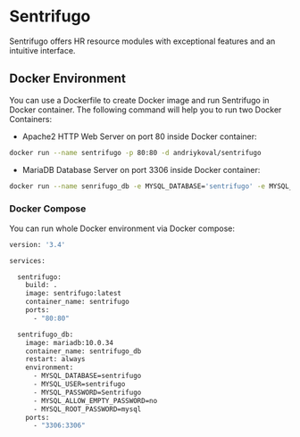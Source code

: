 # Sentrifugo
Sentrifugo offers HR resource modules with exceptional features and an intuitive interface.

## Docker Environment

You can use a Dockerfile to create Docker image and run Sentrifugo in Docker container.
The following command will help you to run two Docker Containers:
 - Apache2 HTTP Web Server on port 80 inside Docker container:

```sh
docker run --name sentrifugo -p 80:80 -d andriykoval/sentrifugo
```

 - MariaDB Database Server on port 3306 inside Docker container:

```sh
docker run --name senrifugo_db -e MYSQL_DATABASE='sentrifugo' -e MYSQL_USER='sentrifugo' -e MYSQL_PASSWORD='Sentrifugo' -e MYSQL_ALLOW_EMPTY_PASSWORD='no' -e MYSQL_ROOT_PASSWORD='mysql' -p 3306:3306 -d mariadb:10.0.34
```

### Docker Compose
You can run whole Docker environment via Docker compose:

```sh
version: '3.4'

services:

  sentrifugo:
    build: .
    image: sentrifugo:latest
    container_name: sentrifugo
    ports:
      - "80:80"

  sentrifugo_db:
    image: mariadb:10.0.34
    container_name: sentrifugo_db
    restart: always
    environment:
      - MYSQL_DATABASE=sentrifugo
      - MYSQL_USER=sentrifugo
      - MYSQL_PASSWORD=Sentrifugo
      - MYSQL_ALLOW_EMPTY_PASSWORD=no
      - MYSQL_ROOT_PASSWORD=mysql
    ports:
      - "3306:3306"
```

